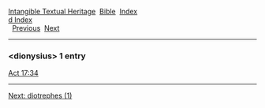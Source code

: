 [Intangible Textual Heritage](../../index)  [Bible](../index) 
[Index](index)   
[d Index](_d_)  
  [Previous](c03162)  [Next](c03164) 

------------------------------------------------------------------------

### &lt;dionysius&gt; 1 entry

[Act 17:34](../kjv/act017.htm#034)  

------------------------------------------------------------------------

[Next: diotrephes (1)](c03164)
